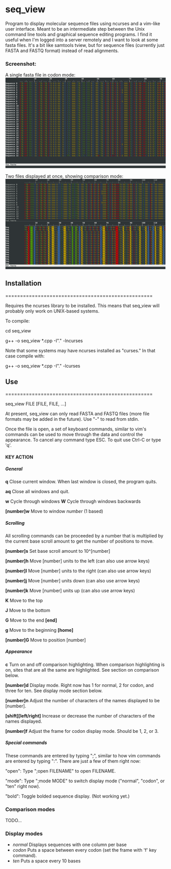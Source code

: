 # seq_view

Program to display molecular sequence files using ncurses and a vim-like
user interface. Meant to be an intermediate step between the Unix
command line tools and graphical sequence editing programs. I find it
useful when I'm logged into a server remotely and I want to look at some
fasta files. It's a bit like samtools tview, but for sequence files
(currently just FASTA and FASTQ format) instead of read alignments.

### Screenshot:
A single fasta file in codon mode:
![](screenshot.png)

Two files displayed at once, showing comparison mode:
![](two-files.png)

## Installation

==================================================

Requires the ncurses library to be installed. This means that seq_view
will probably only work on UNIX-based systems.

To compile:

cd seq_view

g++ -o seq_view *.cpp -I"." -lncurses

Note that some systems may have ncurses installed as "curses." In that
case compile with:

g++ -o seq_view *.cpp -I"." -lcurses


## Use

==================================================

seq_view FILE [FILE, FILE, ...]

At present, seq_view can only read FASTA and FASTQ files (more file
formats may be added in the future). Use "-" to read from stdin.

Once the file is open, a set of keyboard commands, similar to vim's
commands can be used to move through the data and control the
appearance. To cancel any command type ESC. To quit use Ctrl-C or type
'q'.

#### KEY                 ACTION

##### General

**q**                   Close current window. When last window is closed,
                        the program quits.

**aq**                  Close all windows and quit.

**w**                   Cycle through windows
**W**                   Cycle through windows backwards

**[number]w**           Move to window *number* (1 based)


##### Scrolling

All scrolling commands can be proceeded by a number that is multiplied
by the current base scroll amount to get the number of positions to
move.

**[number]s**           Set base scroll amount to 10^[number]

**[number]h**           Move [number] units to the left (can also use arrow keys)

**[number]l**           Move [number] units to the right (can also use arrow keys)

**[number]j**           Move [number] units down (can also use arrow keys)

**[number]k**           Move [number] units up (can also use arrow keys)

**K**                   Move to the top

**J**                   Move to the bottom

**G**                   Move to the end
**[end]**               

**g**                   Move to the beginning
**[home]**

**[number]G**           Move to position [number]


##### Appearance

**c**                   Turn on and off comparison highlighting. When
                        comparison highlighting is on, sites that are all
                        the same are highlighted. See section on comparison
                        below.

**[number]d**           Display mode. Right now has 1 for normal, 2 for
                        codon, and three for ten. See display mode section
                        below.

**[number]n**           Adjust the number of characters of the names
                        displayed to be [number].

**[shift][left/right]** Increase or decrease the number of characters of
                        the names displayed. 

**[number]f**           Adjust the frame for codon display mode. Should be
                        1, 2, or 3.


##### Special commands

These commands are entered by typing ";", similar to how vim commands
are entered by typing ":". There are just a few of them right now:

"open":             Type ";open FILENAME" to open FILENAME.

"mode":             Type ";mode MODE" to switch display mode
                    ("normal", "codon", or "ten" right now).

"bold":             Toggle bolded sequence display. (Not working yet.)


### Comparison modes

TODO...


### Display modes

* *normal*    Displays sequences with one column per base
* *codon*     Puts a space between every codon (set the frame
              with 'f' key command).
* *ten*       Puts a space every 10 bases
